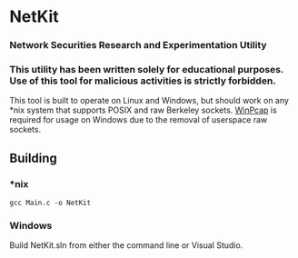 # NetKit
### Network Securities Research and Experimentation Utility

### This utility has been written solely for educational purposes. Use of this tool for malicious activities is strictly forbidden.

This tool is built to operate on Linux and Windows, but should work on any \*nix system that supports POSIX and raw Berkeley sockets. [WinPcap](https://www.winpcap.org/) is required for usage on Windows due to the removal of userspace raw sockets.

## Building
### \*nix
`gcc Main.c -o NetKit`
### Windows
Build NetKit.sln from either the command line or Visual Studio.
